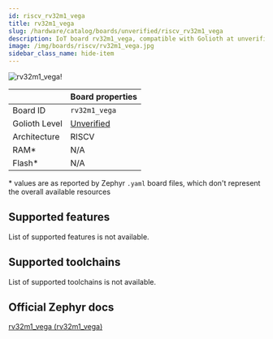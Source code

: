 ```yaml
---
id: riscv_rv32m1_vega
title: rv32m1_vega
slug: /hardware/catalog/boards/unverified/riscv_rv32m1_vega
description: IoT board rv32m1_vega, compatible with Golioth at unverified level.
image: /img/boards/riscv/rv32m1_vega.jpg
sidebar_class_name: hide-item
---
```


[//]: # (This is an auto-generated file, do not edit! Changes to it will be lost upon re-generation)

![rv32m1_vega!](/img/boards/riscv/rv32m1_vega.jpg "rv32m1_vega")

|                | Board properties     |
| -------------  | -------------------- |
| Board ID       | `rv32m1_vega` |
| Golioth Level  | [Unverified](/hardware#unverified-boards) |
| Architecture   | RISCV |
| RAM*           | N/A |
| Flash*         | N/A |

\* values are as reported by Zephyr `.yaml` board files, which don't represent the overall available resources



## Supported features

List of supported features is not available.

## Supported toolchains

List of supported toolchains is not available.

## Official Zephyr docs

[rv32m1_vega (rv32m1_vega)](https://docs.zephyrproject.org/latest/boards/riscv/rv32m1_vega/doc/index.html)
